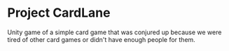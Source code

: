# Project CardLane

Unity game of a simple card game that was conjured up because we were tired of other card games or didn't have enough people for them.